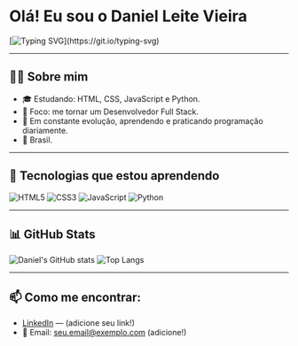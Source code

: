 # Olá! Eu sou o Daniel Leite Vieira 

[![Typing SVG](https://readme-typing-svg.herokuapp.com?font=Fira+Code&size=24&pause=1000&color=F70000&vCenter=true&width=435&lines=Desenvolvedor+em+formação!;Apaixonado+por+tecnologia;Foco:+Full+Stack+Developer!)](https://git.io/typing-svg)

---

## 👨‍💻 Sobre mim

- 🎓 Estudando: HTML, CSS, JavaScript e Python.  
- 🎯 Foco: me tornar um Desenvolvedor Full Stack.  
- 🚀 Em constante evolução, aprendendo e praticando programação diariamente.  
- 📍 Brasil.  

---

## 🚀 Tecnologias que estou aprendendo

![HTML5](https://img.shields.io/badge/HTML5-E34F26?style=for-the-badge&logo=html5&logoColor=white)
![CSS3](https://img.shields.io/badge/CSS3-1572B6?style=for-the-badge&logo=css3&logoColor=white)
![JavaScript](https://img.shields.io/badge/JavaScript-F7DF1E?style=for-the-badge&logo=javascript&logoColor=black)
![Python](https://img.shields.io/badge/Python-3776AB?style=for-the-badge&logo=python&logoColor=white)

---

## 📊 GitHub Stats

![Daniel's GitHub stats](https://github-readme-stats.vercel.app/api?username=DanielvieiraZ&show_icons=true&theme=radical)
![Top Langs](https://github-readme-stats.vercel.app/api/top-langs/?username=DanielvieiraZ&layout=compact&theme=radical)

---

## 📫 Como me encontrar:

- [LinkedIn](https://www.linkedin.com/) — (adicione seu link!)
- 📧 Email: seu.email@exemplo.com (adicione!)
